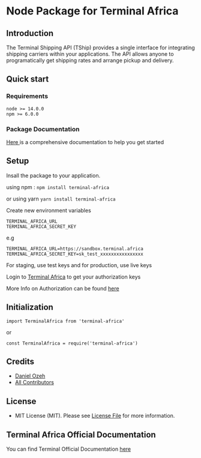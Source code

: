 # Node Package for Terminal Africa

## Introduction
The Terminal Shipping API (TShip) provides a single interface for integrating shipping carriers within your applications. The API allows anyone to programatically get shipping rates and arrange pickup and delivery.


## Quick start
### Requirements
```
node >= 14.0.0
npm >= 6.0.0
```
### Package Documentation
<a href="" target="_blank"> Here </a> is a comprehensive documentation to help you get started


## Setup
Insall the package to your application.

using npm :
`npm install terminal-africa`

or using yarn
`yarn install terminal-africa`

Create new environment variables
```
TERMINAL_AFRICA_URL
TERMINAL_AFRICA_SECRET_KEY
```

e.g
```
TERMINAL_AFRICA_URL=https://sandbox.terminal.africa
TERMINAL_AFRICA_SECRET_KEY=sk_test_xxxxxxxxxxxxxxxx
```

For staging, use test keys and for production, use live keys

Login to <a href="https://app.terminal.africa/" target="_blank">Terminal Africa</a> to get your authorization keys

More Info on Authorization can be found <a href="https://docs.terminal.africa/tship/authentication" target="_blank"> here </a>


## Initialization
`import TerminalAfrica from 'terminal-africa'`

or

`const TerminalAfrica = require('terminal-africa')`


## Credits
- [Daniel Ozeh](https://github.com/danielozeh)
- [All Contributors](../../contributors)


## License
- MIT License (MIT). Please see [License File](LICENSE.md) for more information.


## Terminal Africa Official Documentation
You can find Terminal Official Documentation <a href="https://docs.terminal.africa/tship/" target="_blank"> here </a>